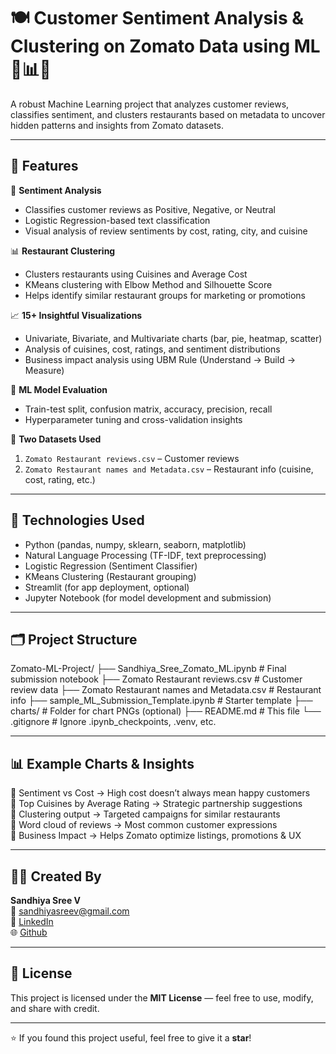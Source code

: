 # 🍽️ Customer Sentiment Analysis & Clustering on Zomato Data using ML 💬📊🤖

A robust Machine Learning project that analyzes customer reviews, classifies sentiment, and clusters restaurants based on metadata to uncover hidden patterns and insights from Zomato datasets.

---

## 🔧 Features

💬 **Sentiment Analysis**
- Classifies customer reviews as Positive, Negative, or Neutral
- Logistic Regression-based text classification
- Visual analysis of review sentiments by cost, rating, city, and cuisine

📊 **Restaurant Clustering**
- Clusters restaurants using Cuisines and Average Cost
- KMeans clustering with Elbow Method and Silhouette Score
- Helps identify similar restaurant groups for marketing or promotions

📈 **15+ Insightful Visualizations**
- Univariate, Bivariate, and Multivariate charts (bar, pie, heatmap, scatter)
- Analysis of cuisines, cost, ratings, and sentiment distributions
- Business impact analysis using UBM Rule (Understand → Build → Measure)

🧠 **ML Model Evaluation**
- Train-test split, confusion matrix, accuracy, precision, recall
- Hyperparameter tuning and cross-validation insights

📁 **Two Datasets Used**
1. `Zomato Restaurant reviews.csv` – Customer reviews
2. `Zomato Restaurant names and Metadata.csv` – Restaurant info (cuisine, cost, rating, etc.)

---

## 🧠 Technologies Used

- Python (pandas, numpy, sklearn, seaborn, matplotlib)
- Natural Language Processing (TF-IDF, text preprocessing)
- Logistic Regression (Sentiment Classifier)
- KMeans Clustering (Restaurant grouping)
- Streamlit (for app deployment, optional)
- Jupyter Notebook (for model development and submission)

---

## 🗂️ Project Structure

Zomato-ML-Project/
├── Sandhiya_Sree_Zomato_ML.ipynb # Final submission notebook
├── Zomato Restaurant reviews.csv # Customer review data
├── Zomato Restaurant names and Metadata.csv # Restaurant info
├── sample_ML_Submission_Template.ipynb # Starter template
├── charts/ # Folder for chart PNGs (optional)
├── README.md # This file
└── .gitignore # Ignore .ipynb_checkpoints, .venv, etc.


---

## 📊 Example Charts & Insights

📌 Sentiment vs Cost → High cost doesn’t always mean happy customers  
📌 Top Cuisines by Average Rating → Strategic partnership suggestions  
📌 Clustering output → Targeted campaigns for similar restaurants  
📌 Word cloud of reviews → Most common customer expressions  
📌 Business Impact → Helps Zomato optimize listings, promotions & UX

---

## 🙋‍♀️ Created By

**Sandhiya Sree V**  
📧 sandhiyasreev@gmail.com  
🔗 [LinkedIn](https://www.linkedin.com/in/sandhiya-sree-v-3a2321298/)  
🌐 [Github](https://github.com/Sandhiyasreev/Zomato_ML_Project)

---

## 📄 License

This project is licensed under the **MIT License** — feel free to use, modify, and share with credit.

---

⭐ If you found this project useful, feel free to give it a **star**!


